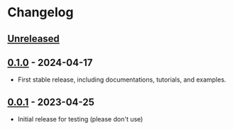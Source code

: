 # Changelog

<!--

Changelog follow the https://keepachangelog.com/ standard (at least the headers)

This allow to:

* auto-parsing release notes during the automated releases from github-action:
  https://github.com/marketplace/actions/pypi-github-auto-release
* Have clickable headers in the rendered markdown

To release a new version (e.g. from `1.0.0` -> `2.0.0`):

* Create a new `# [2.0.0] - YYYY-MM-DD` header and add the current
  `[Unreleased]` notes.
* At the end of the file:
  * Define the new link url:
  `[2.0.0]: https://github.com/jax-ml/coix/compare/1.0.0...2.0.0`
  * Update the `[Unreleased]` url: `1.0.0...HEAD` -> `2.0.0...HEAD`

-->

## [Unreleased]

## [0.1.0] - 2024-04-17

* First stable release, including documentations, tutorials, and examples.

## [0.0.1] - 2023-04-25

* Initial release for testing (please don't use)

[Unreleased]: https://github.com/jax-ml/coix/compare/0.1.0...HEAD
[0.1.0]: https://github.com/jax-ml/coix/releases/tag/0.1.0
[0.0.1]: https://github.com/jax-ml/coix/releases/tag/0.0.1
